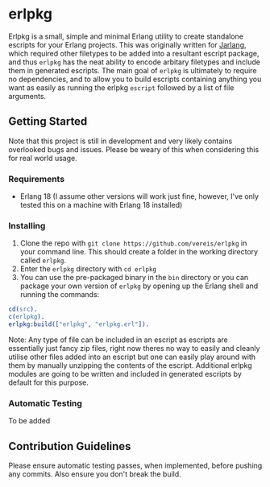 # erlpkg
Erlpkg is a small, simple and minimal Erlang utility to create standalone escripts for your Erlang projects.
This was originally written for [Jarlang](https://github.com/vereis/jarlang), which required other filetypes to be added into a resultant escript package, and thus ```erlpkg``` has the neat ability to encode arbitary filetypes and include them in generated escripts.
The main goal of ```erlpkg``` is ultimately to require no dependencies, and to allow you to build escripts containing anything you want as easily as running the erlpkg ```escript``` followed by a list of file arguments.

## Getting Started
Note that this project is still in development and very likely contains overlooked bugs and issues. Please be weary of this when considering this for real world usage.

### Requirements
- Erlang 18 (I assume other versions will work just fine, however, I've only tested this on a machine with Erlang 18 installed)

### Installing
1) Clone the repo with ```git clone https://github.com/vereis/erlpkg``` in your command line. This should create a folder in the working directory called ```erlpkg```.
2) Enter the ```erlpkg``` directory with ```cd erlpkg```
3) You can use the pre-packaged binary in the ```bin``` directory or you can package your own version of ```erlpkg``` by opening up the Erlang shell and running the commands:
```erlang
cd(src).
c(erlpkg).
erlpkg:build(["erlpkg", "erlpkg.erl"]).
```

Note: Any type of file can be included in an escript as escripts are essentially just fancy zip files, right now theres no way to easily and cleanly utilise other files added into an escript but one can easily play around with them by manually unzipping the contents of the escript. Additional erlpkg modules are going to be written and included in generated escripts by default for this purpose.

### Automatic Testing
To be added

## Contribution Guidelines
Please ensure automatic testing passes, when implemented, before pushing any commits. Also ensure you don't break the build.
